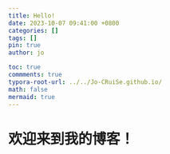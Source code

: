 ```yaml
---
title: Hello!
date: 2023-10-07 09:41:00 +0800
categories: []
tags: []     
pin: true
author: jo

toc: true
commments: true
typora-root-url: ../../Jo-CRuiSe.github.io/
math: false
mermaid: true
---
```


# 欢迎来到我的博客！


